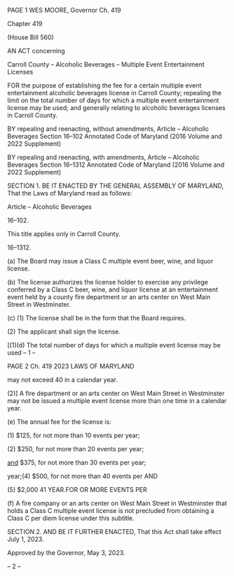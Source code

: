 PAGE 1
WES MOORE, Governor Ch. 419

Chapter 419

(House Bill 560)

AN ACT concerning

Carroll County – Alcoholic Beverages – Multiple Event Entertainment Licenses

FOR the purpose of establishing the fee for a certain multiple event entertainment alcoholic
beverages license in Carroll County; repealing the limit on the total number of days
for which a multiple event entertainment license may be used; and generally relating
to alcoholic beverages licenses in Carroll County.

BY repealing and reenacting, without amendments,
Article – Alcoholic Beverages
Section 16–102
Annotated Code of Maryland
(2016 Volume and 2022 Supplement)

BY repealing and reenacting, with amendments,
Article – Alcoholic Beverages
Section 16–1312
Annotated Code of Maryland
(2016 Volume and 2022 Supplement)

SECTION 1. BE IT ENACTED BY THE GENERAL ASSEMBLY OF MARYLAND,
That the Laws of Maryland read as follows:

Article – Alcoholic Beverages

16–102.

This title applies only in Carroll County.

16–1312.

(a) The Board may issue a Class C multiple event beer, wine, and liquor license.

(b) The license authorizes the license holder to exercise any privilege conferred
by a Class C beer, wine, and liquor license at an entertainment event held by a county fire
department or an arts center on West Main Street in Westminster.

(c) (1) The license shall be in the form that the Board requires.

(2) The applicant shall sign the license.

[(1)(d) The total number of days for which a multiple event license may be used
– 1 –

PAGE 2
Ch. 419 2023 LAWS OF MARYLAND

may not exceed 40 in a calendar year.

(2)] A fire department or an arts center on West Main Street in Westminster
may not be issued a multiple event license more than one time in a calendar year.

(e) The annual fee for the license is:

(1) $125, for not more than 10 events per year;

(2) $250, for not more than 20 events per year;

[and](3) $375, for not more than 30 events per year;

year;(4) $500, for not more than 40 events per AND

(5) $2,000 41 YEAR.FOR OR MORE EVENTS PER

(f) A fire company or an arts center on West Main Street in Westminster that
holds a Class C multiple event license is not precluded from obtaining a Class C per diem
license under this subtitle.

SECTION 2. AND BE IT FURTHER ENACTED, That this Act shall take effect July
1, 2023.

Approved by the Governor, May 3, 2023.

– 2 –